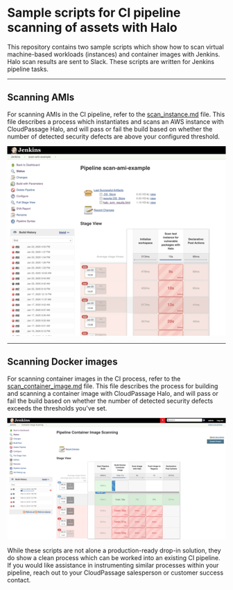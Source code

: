 # Sample scripts for CI pipeline scanning of assets with Halo

This repository contains two sample scripts which show how to scan virtual
machine-based workloads (instances) and container images with Jenkins.
Halo scan results are sent to Slack. These scripts are written for Jenkins
pipeline tasks.

---

## Scanning AMIs

For scanning AMIs in the CI pipeline, refer to the
[scan_instance.md](./scan_instance.md) file. This file describes a process which
instantiates and scans an AWS instance with CloudPassage Halo, and will pass or
fail the build based on whether the number of detected security defects are
above your configured threshold.

![Jenkins pipeline AMI scan](./images/scan_instance_1.png)

---

## Scanning Docker images

For scanning container images in the CI process, refer to the
[scan_container_image.md](./scan_container_image.md) file. This file describes
the process for building and scanning a container image with CloudPassage Halo,
and will pass or fail the build based on whether the number of detected
security defects exceeds the thresholds you've set.

![Jenkins pipeline AMI scan](./images/scan_container_image_1.png)

While these scripts are not alone a production-ready drop-in solution, they do
show a clean process which can be worked into an existing CI pipeline. If you
would like assistance in instrumenting similar processes within your pipeline,
reach out to your CloudPassage salesperson or customer success contact.

<!---
#CPTAGS:community-supported integration deployment
#TBICON:images/python_icon.png
-->
